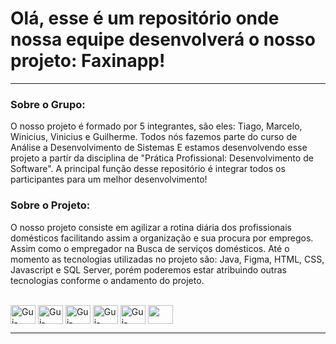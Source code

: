 # Olá, esse é um repositório onde nossa equipe desenvolverá o nosso projeto: Faxinapp! 

<hr>

### Sobre o Grupo:
O nosso projeto é formado por 5 integrantes, são eles: Tiago, Marcelo, Winicius, Vinicius e Guilherme. Todos nós fazemos parte do curso de Análise a Desenvolvimento de Sistemas E estamos desenvolvendo esse projeto a partír da disciplina de "Prática Profissional: Desenvolvimento de Software". A principal função desse repositório é integrar todos os participantes para um melhor desenvolvimento!
### Sobre o Projeto:
O nosso projeto consiste em agilizar a rotina diária dos profissionais domésticos facilitando assim a organização e sua procura por empregos. Assim como o empregador na Busca de serviços domésticos. Até o momento as tecnologias utilizadas no projeto são: Java, Figma, HTML, CSS, Javascript e SQL Server, porém poderemos estar atribuindo outras tecnologias conforme o andamento do projeto.
  
<div style="display: inline_block"><br>
  <img align="center" alt="Gui-HTML" height="30" width="40" src="https://cdn.jsdelivr.net/gh/devicons/devicon/icons/html5/html5-original.svg">
  <img align="center" alt="Gui-HTML" height="30" width="40" src="https://cdn.jsdelivr.net/gh/devicons/devicon/icons/css3/css3-original.svg">
  <img align="center" alt="Gui-HTML" height="30" width="40" src="https://cdn.jsdelivr.net/gh/devicons/devicon/icons/javascript/javascript-original.svg">
  <img align="center" alt="Gui-HTML" height="30" width="40" src="https://cdn.jsdelivr.net/gh/devicons/devicon/icons/java/java-original.svg">
  <img align="center" alt="Gui-CSS" height="30" width="40" src="https://cdn.jsdelivr.net/gh/devicons/devicon/icons/figma/figma-original.svg">
  <img align="center" height="30" width="40" src="https://cdn.jsdelivr.net/gh/devicons/devicon/icons/github/github-original.svg" />
</div>

<hr>
  

